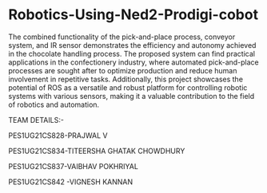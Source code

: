 # Robotics-Using-Ned2-Prodigi-cobot


The combined functionality of the pick-and-place process, conveyor system, and IR sensor demonstrates the efficiency and autonomy achieved in the chocolate handling process. The proposed system can find practical applications in the confectionery industry, where automated pick-and-place processes are sought after to optimize production and reduce human involvement in repetitive tasks. Additionally, this project showcases the potential of ROS as a versatile and robust platform for controlling robotic systems with various sensors, making it a valuable contribution to the field of robotics and automation.


TEAM DETAILS:-

PES1UG21CS828-PRAJWAL V

PES1UG21CS834-TITEERSHA GHATAK CHOWDHURY

PES1UG21CS837-VAIBHAV POKHRIYAL

PES1UG21CS842 -VIGNESH KANNAN
